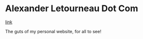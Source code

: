 # Alexander Letourneau Dot Com

[link](http://alexanderletourneau.com/)

The guts of my personal website, for all to see!
